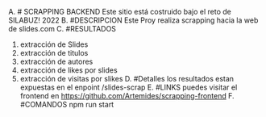 A. # SCRAPPING BACKEND
Este sitio está costruido bajo el reto de SILABUZ! 2022 
B. #DESCRIPCION
Este Proy realiza scrapping hacia la web de slides.com
C. #RESULTADOS
 1. extracción de Slides
 2. extracción de titulos
 3. extracción de autores
 4. extracción de likes por slides
 5. extracción de visitas por slikes
D. #Detalles
los resultados estan expuestas en el enpoint /slides-scrap
E. #LINKS
puedes visitar el frontend en https://github.com/Artemides/scrapping-frontend
F. #COMANDOS
npm run start
